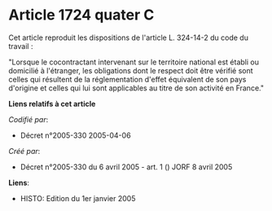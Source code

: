# Article 1724 quater C

Cet article reproduit les dispositions de l'article L. 324-14-2 du code du travail :

"Lorsque le cocontractant intervenant sur le territoire national est établi ou domicilié à l'étranger, les obligations dont
le respect doit être vérifié sont celles qui résultent de la réglementation d'effet équivalent de son pays d'origine et
celles qui lui sont applicables au titre de son activité en France."

**Liens relatifs à cet article**

_Codifié par_:

  - Décret n°2005-330 2005-04-06

_Créé par_:

  - Décret n°2005-330 du 6 avril 2005 - art. 1 () JORF 8 avril 2005

**Liens**:

  - HISTO: Edition du 1er janvier 2005
